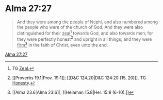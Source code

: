 # Alma 27:27

> And they were among the people of Nephi, and also numbered among the people who were of the church of God. And they were also distinguished for their <u>zeal</u>[^a] towards God, and also towards men; for they were perfectly <u>honest</u>[^b] and upright in all things; and they were <u>firm</u>[^c] in the faith of Christ, even unto the end.

[Alma 27:27](https://www.churchofjesuschrist.org/study/scriptures/bofm/alma/27?lang=eng&id=p27#p27)


[^a]: TG [Zeal.](https://www.churchofjesuschrist.org/study/scriptures/tg/zeal?lang=eng)
[^b]: [[Proverbs 19.1|Prov. 19:1]]; [[D&C 124.20|D&C 124:20 (15, 20)]]. TG [Honesty](https://www.churchofjesuschrist.org/study/scriptures/tg/honesty?lang=eng).
[^c]: [[Alma 23.6|Alma 23:6]]; [[Helaman 15.8|Hel. 15:8 (6-10).]]
